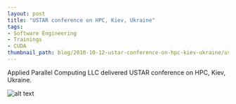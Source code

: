```yaml
---
layout: post
title: "USTAR conference on HPC, Kiev, Ukraine"
tags:
- Software Engineering
- Trainings
- CUDA
thumbnail_path: blog/2010-10-12-ustar-conference-on-hpc-kiev-ukraine/ustar.jpg
---
```


Applied Parallel Computing LLC delivered USTAR conference on HPC, Kiev, Ukraine.

![alt text](\assets\img\blog\2010-10-12-ustar-conference-on-hpc-kiev-ukraine/ustar.jpg "Logo Title Text 1")